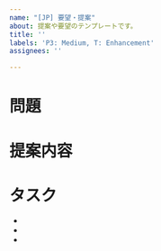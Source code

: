 ```yaml
---
name: "[JP] 要望・提案"
about: 提案や要望のテンプレートです。
title: ''
labels: 'P3: Medium, T: Enhancement'
assignees: ''

---
```


# 問題


# 提案内容


# タスク
- 
- 
-
